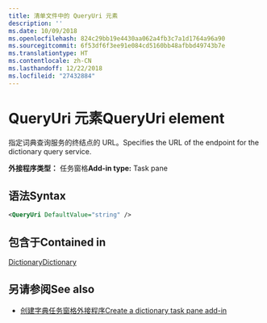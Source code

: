 ```yaml
---
title: 清单文件中的 QueryUri 元素
description: ''
ms.date: 10/09/2018
ms.openlocfilehash: 824c29bb19e4430aa062a4fb3c7a1d1764a96a90
ms.sourcegitcommit: 6f53df6f3ee91e084cd5160bb48afbbd49743b7e
ms.translationtype: HT
ms.contentlocale: zh-CN
ms.lasthandoff: 12/22/2018
ms.locfileid: "27432884"
---
```

# <a name="queryuri-element"></a><span data-ttu-id="73505-102">QueryUri 元素</span><span class="sxs-lookup"><span data-stu-id="73505-102">QueryUri element</span></span>

<span data-ttu-id="73505-103">指定词典查询服务的终结点的 URL。</span><span class="sxs-lookup"><span data-stu-id="73505-103">Specifies the URL of the endpoint for the dictionary query service.</span></span>

<span data-ttu-id="73505-104">**外接程序类型：** 任务窗格</span><span class="sxs-lookup"><span data-stu-id="73505-104">**Add-in type:** Task pane</span></span>

## <a name="syntax"></a><span data-ttu-id="73505-105">语法</span><span class="sxs-lookup"><span data-stu-id="73505-105">Syntax</span></span>

```XML
<QueryUri DefaultValue="string" />
```

## <a name="contained-in"></a><span data-ttu-id="73505-106">包含于</span><span class="sxs-lookup"><span data-stu-id="73505-106">Contained in</span></span>

[<span data-ttu-id="73505-107">Dictionary</span><span class="sxs-lookup"><span data-stu-id="73505-107">Dictionary</span></span>](dictionary.md)

## <a name="see-also"></a><span data-ttu-id="73505-108">另请参阅</span><span class="sxs-lookup"><span data-stu-id="73505-108">See also</span></span>

- [<span data-ttu-id="73505-109">创建字典任务窗格外接程序</span><span class="sxs-lookup"><span data-stu-id="73505-109">Create a dictionary task pane add-in</span></span>](https://docs.microsoft.com/office/dev/add-ins/word/dictionary-task-pane-add-ins)
    
